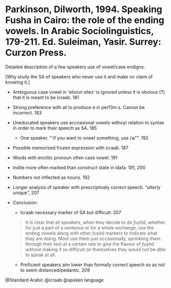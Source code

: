 # Parkinson, Dilworth, 1994. Speaking Fusha in Cairo: the role of the ending vowels. In Arabic Sociolinguistics, 179-211. Ed. Suleiman, Yasir. Surrey: Curzon Press.

Detailed description of a few speakers use of vowel/case endigns. 

[Why study the SA of speakers who never use it and make no claim of knowing it.]

- Ambiguous case vowel in 'elision sites' is ignored unless it is obvious [?] that it is meant to be icraab. 181

- Strong preference with all to produce *a* in perf3m.s. Cannot be incorrect. 183

- Uneducated speakers use accoasional vowels withoyt relation to syntax in order to mark their speech as SA. 185 
    - One speaker: "'if you want to vowel something, use /a/'". 192 

- Possible memorized frozen expression with icraab. 187

- Words with enclitic pronoun often case vowel. 191

- Indite more often marked than construct state in idafa. 191, 200

- Numbers not inflected as nouns. 192

- Longer analysis of speaker with prescriptively correct speech. ”utterly unique”, 207

- Conclusion: 
    - Icraab necessary marker of SA but difficult: 207

    > It is clear that all speakers, when they decide to do *fuṣḥā*, whether for just a part of a sentence or for a whole exchange, use the ending vowels along with other *fuṣḥā* markers to indicate what they are doing. Most use them just occasionally, sprinkling them through their text at a certain rate to give the flavour of *fuṣḥā* without making it so difficult on themselves they would not be able to speak at all.

    - Proficient speakers aim lower than formally correct speech so as not to seem distanced/pedantic. 209

@Standard Arabic
@icraab
@spoken language
